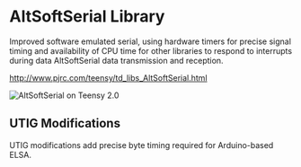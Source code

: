 # AltSoftSerial Library

Improved software emulated serial, using hardware timers for precise signal
timing and availability of CPU time for other libraries to respond to interrupts
during data AltSoftSerial data transmission and reception.

http://www.pjrc.com/teensy/td_libs_AltSoftSerial.html

![AltSoftSerial on Teensy 2.0](http://www.pjrc.com/teensy/td_libs_AltSoftSerial_2.jpg)


## UTIG Modifications

UTIG modifications add precise byte timing required for Arduino-based ELSA.
